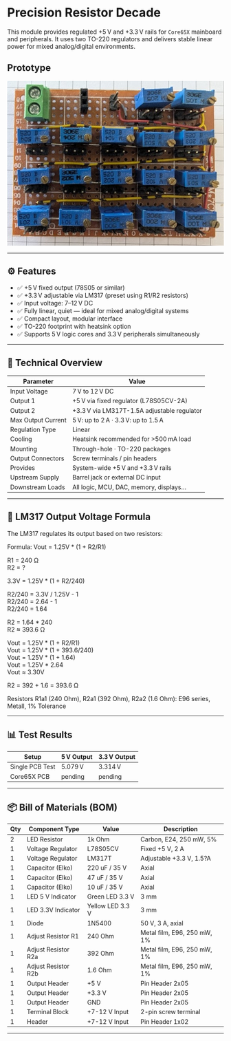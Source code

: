# Precision Resistor Decade

This module provides regulated +5 V and +3.3 V rails for `Core65X` mainboard and peripherals. It uses two TO-220 regulators and delivers stable linear power for mixed analog/digital environments.


## Prototype

![decade-1](img/decade1_prototype.jpg)

---

## ⚙️ Features

- ✅ +5 V fixed output (78S05 or similar)
- ✅ +3.3 V adjustable via LM317 (preset using R1/R2 resistors)
- ✅ Input voltage: 7–12 V DC
- ✅ Fully linear, quiet — ideal for mixed analog/digital systems
- ✅ Compact layout, modular interface
- ✅ TO-220 footprint with heatsink option
- ✅ Supports 5 V logic cores and 3.3 V peripherals simultaneously

---

## 🔧 Technical Overview

| Parameter          | Value                                       |
|--------------------|---------------------------------------------|
| Input Voltage      | 7 V to 12 V DC                              |
| Output 1           | +5 V via fixed regulator (L78S05CV-2A)      |
| Output 2           | +3.3 V via LM317T-1.5A adjustable regulator |
| Max Output Current | 5 V: up to 2 A · 3.3 V: up to 1.5 A         |
| Regulation Type    | Linear                                      |
| Cooling            | Heatsink recommended for >500 mA load       |
| Mounting           | Through-hole · TO-220 packages              |
| Output Connectors  | Screw terminals / pin headers               |
| Provides           | System-wide +5 V and +3.3 V rails           |
| Upstream Supply    | Barrel jack or external DC input            |
| Downstream Loads   | All logic, MCU, DAC, memory, displays…      |

---

## 📐 LM317 Output Voltage Formula

The LM317 regulates its output based on two resistors:

Formula: Vout = 1.25V * (1 + R2/R1)

R1 = 240 Ω\
R2 = ?

3.3V = 1.25V * (1 + R2/240)

R2/240 = 3.3V / 1.25V - 1\
R2/240 = 2.64 - 1\
R2/240 = 1.64

R2 = 1.64 * 240\
R2 ≈ 393.6 Ω

Vout = 1.25V * (1 + R2/R1)\
Vout = 1.25V * (1 + 393.6/240)\
Vout = 1.25V * (1 + 1.64)\
Vout = 1.25V * 2.64\
Vout ≈ 3.30V

R2 = 392 + 1.6 = 393.6 Ω

Resistors R1a1 (240 Ohm), R2a1 (392 Ohm), R2a2 (1.6 Ohm): E96 series, Metall, 1% Tolerance

---

## 📊 Test Results

| Setup               | 5 V Output | 3.3 V Output |
|---------------------|------------|--------------|
| Single PCB Test     | 5.079 V    | 3.314 V      |
| Core65X PCB         | pending    | pending      |

---

## 📦 Bill of Materials (BOM)

| Qty | Component Type      | Value            | Description                 |
|-----|---------------------|------------------|-----------------------------|
| 2   | LED Resistor        | 1k Ohm           | Carbon, E24, 250 mW, 5%     |
| 1   | Voltage Regulator   | L78S05CV         | Fixed +5 V, 2 A             |
| 1   | Voltage Regulator   | LM317T           | Adjustable +3.3 V, 1.5?A    |
| 1   | Capacitor (Elko)    | 220 uF / 35 V    | Axial                       |
| 1   | Capacitor (Elko)    | 47 uF / 35 V     | Axial                       |
| 1   | Capacitor (Elko)    | 10 uF / 35 V     | Axial                       |
| 1   | LED 5 V Indicator   | Green LED 3.3 V  | 3 mm                        |
| 1   | LED 3.3V Indicator  | Yellow LED 3.3 V | 3 mm                        |
| 1   | Diode               | 1N5400           | 50 V, 3 A, axial            |
| 1   | Adjust Resistor R1  | 240 Ohm          | Metal film, E96, 250 mW, 1% |
| 1   | Adjust Resistor R2a | 392 Ohm          | Metal film, E96, 250 mW, 1% |
| 1   | Adjust Resistor R2b | 1.6 Ohm          | Metal film, E96, 250 mW, 1% |
| 1   | Output Header       | +5 V             | Pin Header 2x05             |
| 1   | Output Header       | +3.3 V           | Pin Header 2x05             |
| 1   | Output Header       | GND              | Pin Header 2x05             |
| 1   | Terminal Block      | +7-12 V Input    | 2-pin screw terminal        |
| 1   | Header              | +7-12 V Input    | Pin Header 1x02             |

---
